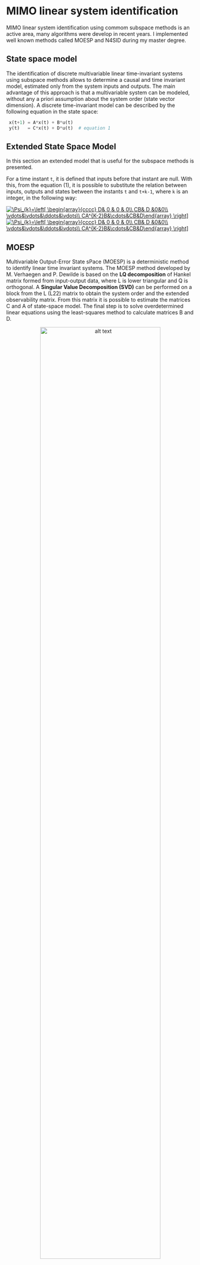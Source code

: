# MIMO linear system identification

MIMO linear system identification using commom subspace methods is an active area, many algorithms were develop in recent years. I implemented well known methods called MOESP and N4SID during my master degree.

## State space model

The identification of discrete multivariable linear time-invariant systems using subspace methods allows to determine a causal and time invariant model, estimated only from the system inputs and outputs. The main advantage of this approach is that a multivariable system can be modeled, without any a priori assumption about the system order (state vector dimension). A discrete time-invariant model can be described by the following equation in the state space:

```python
 x(t+1) = A*x(t) + B*u(t)
 y(t)   = C*x(t) + D*u(t)  # equation 1
 ```

## Extended State Space Model

In this section an extended model that is useful for the subspace methods is presented.

For a time instant `t`, it is defined that inputs before that instant are null. With this, from the equation (1), it is possible to substitute the relation between inputs, outputs and states between the instants `t` and `t+k-1`, where `k` is an integer, in the following way:

<a href="https://www.codecogs.com/eqnedit.php?latex=\Psi_{k}=\left[&space;\begin{array}{cccc}&space;D&&space;0&space;&&space;0&space;&&space;0\\&space;CB&&space;D&space;&0&0\\&space;\vdots&\vdots&\ddots&\vdots\\&space;CA^{K-2}B&\cdots&CB&D\end{array}&space;\right]" target="_blank"><img src="https://latex.codecogs.com/gif.latex?\Psi_{k}=\left[&space;\begin{array}{cccc}&space;D&&space;0&space;&&space;0&space;&&space;0\\&space;CB&&space;D&space;&0&0\\&space;\vdots&\vdots&\ddots&\vdots\\&space;CA^{K-2}B&\cdots&CB&D\end{array}&space;\right]" title="\Psi_{k}=\left[ \begin{array}{cccc} D& 0 & 0 & 0\\ CB& D &0&0\\ \vdots&\vdots&\ddots&\vdots\\ CA^{K-2}B&\cdots&CB&D\end{array} \right]" /></a>
<a href="https://www.codecogs.com/eqnedit.php?latex=\Psi_{k}=\left[&space;\begin{array}{cccc}&space;D&&space;0&space;&&space;0&space;&&space;0\\&space;CB&&space;D&space;&0&0\\&space;\vdots&\vdots&\ddots&\vdots\\&space;CA^{K-2}B&\cdots&CB&D\end{array}&space;\right]" target="_blank"><img src="https://latex.codecogs.com/gif.latex?\Psi_{k}=\left[&space;\begin{array}{cccc}&space;D&&space;0&space;&&space;0&space;&&space;0\\&space;CB&&space;D&space;&0&0\\&space;\vdots&\vdots&\ddots&\vdots\\&space;CA^{K-2}B&\cdots&CB&D\end{array}&space;\right]" title="\Psi_{k}=\left[ \begin{array}{cccc} D& 0 & 0 & 0\\ CB& D &0&0\\ \vdots&\vdots&\ddots&\vdots\\ CA^{K-2}B&\cdots&CB&D\end{array} \right]" /></a>

## MOESP

 Multivariable Output-Error State sPace (MOESP) is a deterministic method to identify linear time invariant systems. The MOESP method developed by M. Verhaegen and P. Dewilde is based on the **LQ decomposition** of Hankel matrix formed from input-output data, where L is lower triangular and Q is orthogonal. A **Singular Value Decomposition (SVD)** can be performed on a block from the L (L22) matrix to obtain the system order and the extended observability matrix. From this matrix it is possible to estimate the matrices C and A of state-space model. The final step is to solve overdetermined linear equations using the least-squares method to calculate matrices B and D.


 <p align="center">
 <img src="https://github.com/Alro10/MOESP-and-N4SID/blob/master/moesp_output.jpg" alt="alt text" width="80%" height="80%">
 </p>

 ## N4SID:

 Numerical Algorithms for Subspace State Space System Identification (N4SID) developed by P. Van Overschee and B. De Moor. The method stars with the oblique projection of the future outputs to past inputs and outputs into the future inputs direction. The second step is to apply the **LQ decomposition** and then the state vector can be computed by the **SVD**. Finally, it is possible to compute the matrices A, B, C and D of state-space model by using the least-squares method.

 <p align="center">
 <img src="https://github.com/Alro10/MOESP-and-N4SID/blob/master/n4sid_output.jpg" alt="alt text" width="80%" height="80%">
 </p>

## Testing
This is the available benchmark (MIMO dynamic system):

Second order system, matrix A is 4x4, B is 4x3, C is 2x4 and D is 2x4.

`system.m`: This generate the data, white noise as input.

`moespar.m`: MOESP function.

`n4sidkatamodar.m`: N4SID function.

`SETUPFUNCTIONS2.m`: run this file for see everything.

If you have questions or problems, please open an issue or, even better, fix the problem yourself and submit a pull request!

## Citing

If you use `MOESP-and-N4SID` in your research, you can cite it as follows:

```bibtex
@misc{robles2017subspace,
    author = {Alexander Robles},
    title = {MOESP-and-N4SID},
    year = {2017},
    publisher = {GitHub},
    journal = {GitHub repository},
    howpublished = {\url{https://github.com/Alro10/MOESP-and-N4SID}},
}
```
